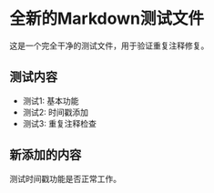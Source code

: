 # 全新的Markdown测试文件

这是一个完全干净的测试文件，用于验证重复注释修复。

## 测试内容

- 测试1: 基本功能
- 测试2: 时间戳添加
- 测试3: 重复注释检查

## 新添加的内容

测试时间戳功能是否正常工作。